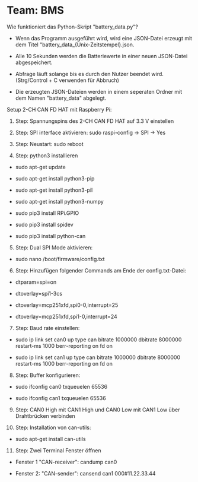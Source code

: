 # Team: BMS
Wie funktioniert das Python-Skript "battery_data.py"?

- Wenn das Programm ausgeführt wird, wird eine JSON-Datei erzeugt mit dem Titel "battery_data_{Unix-Zeitstempel}.json.

- Alle 10 Sekunden werden die Batteriewerte in einer neuen JSON-Datei abgespeichert.

- Abfrage läuft solange bis es durch den Nutzer beendet wird. (Strg/Control + C verwenden für Abbruch)

- Die erzeugten JSON-Dateien werden in einem seperaten Ordner mit dem Namen "battery_data" abgelegt.

Setup 2-CH CAN FD HAT mit Raspberry Pi:

1. Step: Spannungspins des 2-CH CAN FD HAT auf 3.3 V einstellen

2. Step: SPI interface aktivieren: sudo raspi-config -> SPI -> Yes

3. Step: Neustart: sudo reboot

4. Step: python3 installieren

- sudo apt-get update

- sudo apt-get install python3-pip

- sudo apt-get install python3-pil

- sudo apt-get install python3-numpy

- sudo pip3 install RPi.GPIO

- sudo pip3 install spidev

- sudo pip3 install python-can

5. Step: Dual SPI Mode aktivieren: 

- sudo nano /boot/firmware/config.txt

6. Step: Hinzufügen folgender Commands am Ende der config.txt-Datei: 

- dtparam=spi=on

- dtoverlay=spi1-3cs

- dtoverlay=mcp251xfd,spi0-0,interrupt=25

- dtoverlay=mcp251xfd,spi1-0,interrupt=24

7. Step: Baud rate einstellen:

- sudo ip link set can0 up type can bitrate 1000000 dbitrate 8000000 restart-ms 1000 berr-reporting on fd on

- sudo ip link set can1 up type can bitrate 1000000 dbitrate 8000000 restart-ms 1000 berr-reporting on fd on

8. Step: Buffer konfigurieren:

- sudo ifconfig can0 txqueuelen 65536

- sudo ifconfig can1 txqueuelen 65536

9. Step: CAN0 High mit CAN1 High und CAN0 Low mit CAN1 Low über Drahtbrücken verbinden

10. Step: Installation von can-utils:

- sudo apt-get install can-utils

11. Step: Zwei Terminal Fenster öffnen

- Fenster 1 "CAN-receiver": candump can0

- Fenster 2: "CAN-sender": cansend can1 000#11.22.33.44
